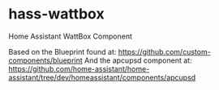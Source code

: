 # hass-wattbox
Home Assistant WattBox Component

Based on the Blueprint found at: https://github.com/custom-components/blueprint
And the apcupsd component at: https://github.com/home-assistant/home-assistant/tree/dev/homeassistant/components/apcupsd
